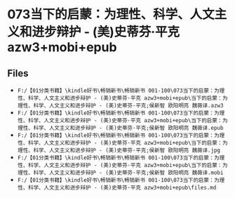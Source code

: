 # 073当下的启蒙：为理性、科学、人文主义和进步辩护 - (美)史蒂芬·平克 azw3+mobi+epub

## Files

- `F:/【01分类书籍】\kindle好书\畅销新书\畅销新书 001-100\073当下的启蒙：为理性、科学、人文主义和进步辩护 - (美)史蒂芬·平克 azw3+mobi+epub\当下的启蒙：为理性、科学、人文主义和进步辩护 - (美)史蒂芬·平克;侯新智 欧阳明亮 魏薇译.azw3`
- `F:/【01分类书籍】\kindle好书\畅销新书\畅销新书 001-100\073当下的启蒙：为理性、科学、人文主义和进步辩护 - (美)史蒂芬·平克 azw3+mobi+epub\当下的启蒙：为理性、科学、人文主义和进步辩护 - (美)史蒂芬·平克;侯新智 欧阳明亮 魏薇译.epub`
- `F:/【01分类书籍】\kindle好书\畅销新书\畅销新书 001-100\073当下的启蒙：为理性、科学、人文主义和进步辩护 - (美)史蒂芬·平克 azw3+mobi+epub\当下的启蒙：为理性、科学、人文主义和进步辩护 - (美)史蒂芬·平克;侯新智 欧阳明亮 魏薇译.jpg`
- `F:/【01分类书籍】\kindle好书\畅销新书\畅销新书 001-100\073当下的启蒙：为理性、科学、人文主义和进步辩护 - (美)史蒂芬·平克 azw3+mobi+epub\当下的启蒙：为理性、科学、人文主义和进步辩护 - (美)史蒂芬·平克;侯新智 欧阳明亮 魏薇译.mobi`
- `F:/【01分类书籍】\kindle好书\畅销新书\畅销新书 001-100\073当下的启蒙：为理性、科学、人文主义和进步辩护 - (美)史蒂芬·平克 azw3+mobi+epub\files.md`
